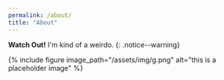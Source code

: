 ```yaml
---
permalink: /about/
title: "About"
---
```


**Watch Out!**
I'm kind of a weirdo.
{: .notice--warning}

{% include figure image_path="/assets/img/g.png" alt="this is a placeholder image" %}
